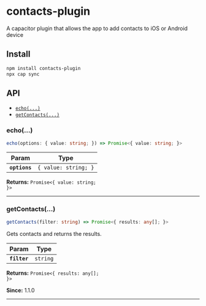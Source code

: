 # contacts-plugin

A capacitor plugin that allows the app to add contacts to iOS or Android device

## Install

```bash
npm install contacts-plugin
npx cap sync
```

## API

<docgen-index>

* [`echo(...)`](#echo)
* [`getContacts(...)`](#getcontacts)

</docgen-index>

<docgen-api>
<!--Update the source file JSDoc comments and rerun docgen to update the docs below-->

### echo(...)

```typescript
echo(options: { value: string; }) => Promise<{ value: string; }>
```

| Param         | Type                            |
| ------------- | ------------------------------- |
| **`options`** | <code>{ value: string; }</code> |

**Returns:** <code>Promise&lt;{ value: string; }&gt;</code>

--------------------


### getContacts(...)

```typescript
getContacts(filter: string) => Promise<{ results: any[]; }>
```

Gets contacts and returns the results.

| Param        | Type                |
| ------------ | ------------------- |
| **`filter`** | <code>string</code> |

**Returns:** <code>Promise&lt;{ results: any[]; }&gt;</code>

**Since:** 1.1.0

--------------------

</docgen-api>
